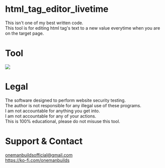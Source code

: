 # html_tag_editor_livetime
 This isn't one of my best written code.<br/>This tool is for editing html tag's text to a new value everytime when you are on the target page.
 
# Tool
![](https://i.ibb.co/Rj3wwQH/balance-gif.gif)
  
# Legal
 The software designed to perform website security testing.<br/>
 The author is not responsible for any illegal use of these programs.<br/>
 I am not accountable for anything you get into.<br/>
 I am not accountable for any of your actions.<br/>
 This is 100% educational, please do not misuse this tool.
 
# Support & Contact
 onemanbuildsofficial@gmail.com<br/>
 https://ko-fi.com/onemanbuilds
